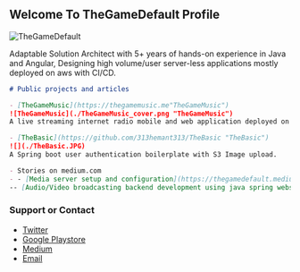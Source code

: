 ## Welcome To TheGameDefault Profile
![TheGameDefault](./TheGameDefault-Banner.png"TheGameDefault")

Adaptable Solution Architect with 5+ years of hands-on experience in Java and Angular, Designing high volume/user server-less applications mostly deployed on aws with CI/CD.

```markdown
# Public projects and articles

- [TheGameMusic](https://thegamemusic.me"TheGameMusic")
![TheGameMusic](./TheGameMusic_cover.png "TheGameMusic")
A live streaming internet radio mobile and web application deployed on aws infrastructure.

- [TheBasic](https://github.com/313hemant313/TheBasic "TheBasic")
![](./TheBasic.JPG)
A Spring boot user authentication boilerplate with S3 Image upload.

- Stories on medium.com
- - [Media server setup and configuration](https://thegamedefault.medium.com/create-your-own-media-streaming-platform-using-open-source-technologies-90f08138465b "Media server setup and configuration")
-- [Audio/Video broadcasting backend development using java spring websockets](https://thegamedefault.medium.com/create-your-own-media-streaming-platform-using-open-source-technologies-part-2-e718455bd46e "Audio/Video broadcasting backend development using java spring websockets")

```

### Support or Contact

- [Twitter](https://twitter.com/313hitman313 "Twitter")
- [Google Playstore](https://play.google.com/store/apps/dev?id=7450136738745874896 "Google Playstore")
- [Medium](https://thegamedefault.medium.com/ "Medium")
- [Email](mailto:v313hemant@gmail.com "Email")
